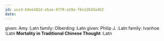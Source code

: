 ```yaml
---
id: uuid-b4ee181d-a5aa-4770-a19a-f6ce2633a452
date: 
---
```


given: Amy :Latn
family: Olberding :Latn
given: Philip J. :Latn
family: Ivanhoe :Latn
**Mortality in Traditional Chinese Thought** :Latn